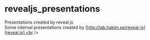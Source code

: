 revealjs_presentations
======================

Presentations created by reveal.js<br />
Some internal presentations created by [http://lab.hakim.se/reveal-js][reveal.js].<br />

